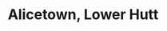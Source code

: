---
title: Alicetown, Lower Hutt
url: /alicetown-lower-hutt/
latitude: -41.213
longitude: 174.895
---
